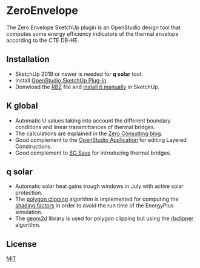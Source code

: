 # ZeroEnvelope

The Zero Envelope SketchUp plugin is an OpenStudio design tool that computes some energy efficiency indicators of the thermal envelope according to the CTE DB-HE.

## Installation

* SketchUp 2019 or newer is needed for **q solar** tool.
* Install [OpenStudio SketchUp Plug-in](https://github.com/openstudiocoalition/openstudio-sketchup-plugin).
* Donwload the [RBZ](https://github.com/agonzalezesteve/ZeroEnvelope/blob/main/ZeroEnvelope.rbz) file and [install it manually](https://help.sketchup.com/en/extension-warehouse/adding-extensions-sketchup#install-manual) in SketchUp.

## K global

* Automatic U values taking into account the different boundary conditions and linear transmittances of thermal bridges.
* The calculations are explained in the [Zero Consulting blog](https://blog.zeroconsulting.com/nuevo-cte-he-2019-kglobal).
* Good complement to the [OpenStudio Application](https://github.com/openstudiocoalition/OpenStudioApplication) for editing Layered Constructions.
* Good complement to [SG Save](http://www.efinovatic.es/energyPlus/) for introducing thermal bridges.

## q solar

* Automatic solar heat gains trough windows in July with active solar protection.
* The [polygon clipping](https://bigladdersoftware.com/epx/docs/9-4/engineering-reference/shading-module.html#polygon-clipping) algorithm is implemented for computing the [shading factors](https://bigladdersoftware.com/epx/docs/9-4/engineering-reference/sky-radiance-model.html#shadowing-of-sky-diffuse-solar-radiation) in order to avoid the run time of the EnergyPlus simulation.
* The [geom2d](https://github.com/gettalong/geom2d) library is used for polygon clipping but using the [rbclipper](https://github.com/mieko/rbclipper) algorithm.

## License

[MIT](https://choosealicense.com/licenses/mit/)